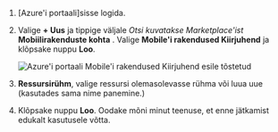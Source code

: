 1. [Azure'i portaali]sisse logida.

2. Valige **+ Uus** ja tippige väljale _Otsi kuvatakse Marketplace'ist_ **Mobiilirakenduste kohta** . Valige **Mobile'i rakendused Kiirjuhend** ja klõpsake nuppu **Loo**.

    ![Azure'i portaali Mobile'i rakendused Kiirjuhend esile tõstetud](./media/app-service-mobile-dotnet-backend-create-new-service/search-mobile-apps-quickstart.png)


3. **Ressursirühm**, valige ressursi olemasolevasse rühma või luua uue (kasutades sama nime panemine.) 
 
4. Klõpsake nuppu **Loo**. Oodake mõni minut teenuse, et enne jätkamist edukalt kasutusele võtta.

<!-- URLs. -->
[Azure'i portaal]: https://portal.azure.com/
